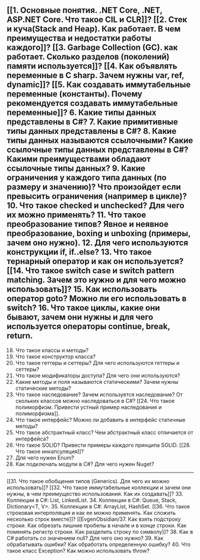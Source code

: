 [[1. Основные понятия. .NET Core, .NET, ASP.NET Core. Что такое CIL и CLR]]?
[[2. Стек и куча(Stack and Heap). Как работает. В чем преимущества и недостатки работы каждого]]?
[[3. Garbage Collection (GC). как работает. Сколько разделов (поколений) памяти используется]]? 
[[4. Как объявлять переменные в C sharp. Зачем нужны var, ref, dynamic]]? 
[[5. Как создавать иммутабельные переменные (константы). Почему рекомендуется создавать иммутабельные переменные]]? 
6. Какие типы данных представлены в C#? 
7. Какие примитивные типы данных представлены в С#? 
8. Какие типы данных называются ссылочными? Какие ссылочные типы данных представлены в C#? Какими преимуществами обладают ссылочные типы данных? 
9. Какие ограничения у каждого типа данных (по размеру и значению)? Что произойдет если превысить ограничения (например в цикле)? 
10. Что такое checked и unchecked? Для чего их можно применять? 
11. Что такое преобразование типов? Явное и неявное преобразование, boxing и unboxing (примеры, зачем оно нужно). 
12. Для чего используются конструкции if, if..else? 
13. Что такое тернарный оператор и как он используется? 
[[14. Что такое switch case и switch pattern matching. Зачем это нужно и для чего можно использовать]]? 
15. Как использовать оператор goto? Можно ли его использовать в switch? 
16. Что такое циклы, какие они бывают, зачем они нужны и для чего используется операторы continue, break, return. 
---
18. Что такое классы и методы? 
19. Что такое конструктор класса? 
20. Что такое геттеры и сеттеры? Для чего используются геттеры и сеттеры? 
21. Что такое модификаторы доступа? Для чего они используются? 
22. Какие методы и поля называются статическими? Зачем нужны статические методы? 
23. Что такое наследование? Зачем используется наследование? От скольких классов можно наследоваться в C#?
[[24. Что такое полиморфизм. Привести устный пример наследования и полиморфизма]]. 
25. Что такое интерфейс? Можно ли добавить в интерфейс статичные методы? 
26. Что такое абстрактный класс? Чем абстрактный класс отличается от интерфейса? 
27. Что такое SOLID? Привести примеры каждого принципа SOLID. 
[[28. Что такое инкапсуляция]]? 
29. Для чего нужен Enum? 
30. Как подключать модули в C#? Для чего нужен Nuget? 
---
[[31. Что такое обобщения типов (Generics). Для чего их можно использовать]]? 
[[32. Что такое иммутабельные коллекции и зачем они нужны, в чем преимущество использования. Как их создавать]]?
33. Коллекции в C#: List<T>, LinkedList<T>.
  34. Коллекции в C#: Queue<T>, Stack<T>, Dictionary<T, V>.
  35. Коллекции в C#: ArrayList<T>, HashSet<T>. 
  [[36. Что такое строковая интерполяция и как ее можно применять. Как сложить несколько строк вместе]]?
  [[EvgenObsidian/37. Как взять подстроку строки. Как обрезать лишние пробелы в начале и в конце строки. Как поменять регистр строки. Как разделить строку по символу]]? 
  38. Как в C# работать со значением null? Для чего оно нужно? 
  39. Как обрабатывать ошибки? Как обработать определенную ошибку? 
  40. Что такое класс Exception? Как можно использовать throw?